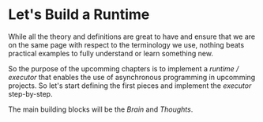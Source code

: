 # Let's Build a Runtime

While all the theory and definitions are great to have and ensure that we are on the same page with respect to the terminology we use, nothing beats practical examples to fully understand or learn something new.

So the purpose of the upcomming chapters is to implement a *runtime / executor* that enables the use of asynchronous programming in upcomming projects. So let's start defining the first pieces and implement the *executor* step-by-step.

The main building blocks will be the *Brain* and *Thoughts*.
